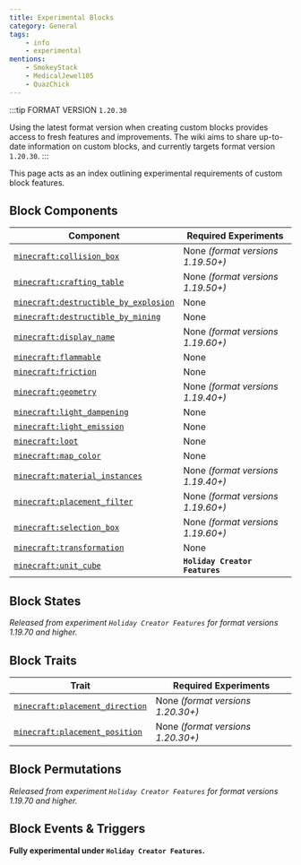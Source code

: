 ```yaml
---
title: Experimental Blocks
category: General
tags:
    - info
    - experimental
mentions:
    - SmokeyStack
    - MedicalJewel105
    - QuazChick
---
```


:::tip FORMAT VERSION `1.20.30`

Using the latest format version when creating custom blocks provides access to fresh features and improvements. The wiki aims to share up-to-date information on custom blocks, and currently targets format version `1.20.30`.
:::

This page acts as an index outlining experimental requirements of custom block features.

## Block Components

| Component                                                                                   | Required Experiments              |
| ------------------------------------------------------------------------------------------- | --------------------------------- |
| [`minecraft:collision_box`](/blocks/block-components#collision-box)                         | None _(format versions 1.19.50+)_ |
| [`minecraft:crafting_table`](/blocks/block-components#crafting-table)                       | None _(format versions 1.19.50+)_ |
| [`minecraft:destructible_by_explosion`](/blocks/block-components#destructible-by-explosion) | None                              |
| [`minecraft:destructible_by_mining`](/blocks/block-components#destructible-by-mining)       | None                              |
| [`minecraft:display_name`](/blocks/block-components#display-name)                           | None _(format versions 1.19.60+)_ |
| [`minecraft:flammable`](/blocks/block-components#flammable)                                 | None                              |
| [`minecraft:friction`](/blocks/block-components#friction)                                   | None                              |
| [`minecraft:geometry`](/blocks/block-components#geometry)                                   | None _(format versions 1.19.40+)_ |
| [`minecraft:light_dampening`](/blocks/block-components#light-dampening)                     | None                              |
| [`minecraft:light_emission`](/blocks/block-components#light-emission)                       | None                              |
| [`minecraft:loot`](/blocks/block-components#loot)                                           | None                              |
| [`minecraft:map_color`](/blocks/block-components#map-color)                                 | None                              |
| [`minecraft:material_instances`](/blocks/block-components#material-instances)               | None _(format versions 1.19.40+)_ |
| [`minecraft:placement_filter`](/blocks/block-components#placement-filter)                   | None _(format versions 1.19.60+)_ |
| [`minecraft:selection_box`](/blocks/block-components#selection-box)                         | None _(format versions 1.19.60+)_ |
| [`minecraft:transformation`](/blocks/block-components#transformation)                       | None                              |
| [`minecraft:unit_cube`](/blocks/block-components#unit-cube-experimental)                    | **`Holiday Creator Features`**    |

## Block States

_Released from experiment `Holiday Creator Features` for format versions 1.19.70 and higher._

## Block Traits

| Trait                                                                           | Required Experiments              |
| ------------------------------------------------------------------------------- | --------------------------------- |
| [`minecraft:placement_direction`](/blocks/block-components#placement-direction) | None _(format versions 1.20.30+)_ |
| [`minecraft:placement_position`](/blocks/block-components#placement-position)   | None _(format versions 1.20.30+)_ |

## Block Permutations

_Released from experiment `Holiday Creator Features` for format versions 1.19.70 and higher._

## Block Events & Triggers

**Fully experimental under `Holiday Creator Features`.**
